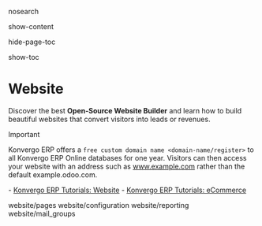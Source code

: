 nosearch  

show-content  

hide-page-toc  

show-toc  

# Website

Discover the best **Open-Source Website Builder** and learn how to build
beautiful websites that convert visitors into leads or revenues.

> [!IMPORTANT]
> Konvergo ERP offers a `free custom domain name <domain-name/register>` to all
> Konvergo ERP Online databases for one year. Visitors can then access your
> website with an address such as
> <span class="title-ref">www.example.com</span> rather than the default
> <span class="title-ref">example.odoo.com</span>.

<div class="seealso">

\- [Konvergo ERP Tutorials: Website](https://www.odoo.com/slides/website-25) -
[Konvergo ERP Tutorials: eCommerce](https://www.odoo.com/slides/ecommerce-26)

</div>

<div class="toctree" titlesonly="">

website/pages website/configuration website/reporting
website/mail_groups

</div>
